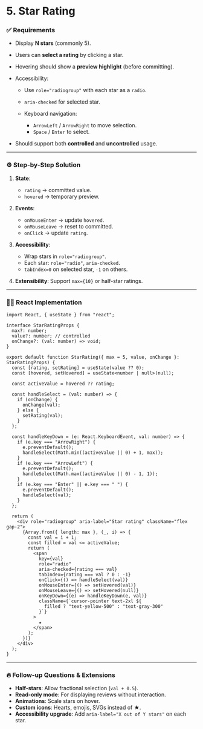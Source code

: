 # **5. Star Rating**

### ✅ Requirements

* Display **N stars** (commonly 5).
* Users can **select a rating** by clicking a star.
* Hovering should show a **preview highlight** (before committing).
* Accessibility:

  * Use `role="radiogroup"` with each star as a `radio`.
  * `aria-checked` for selected star.
  * Keyboard navigation:

    * `ArrowLeft` / `ArrowRight` to move selection.
    * `Space` / `Enter` to select.
* Should support both **controlled** and **uncontrolled** usage.

---

### ⚙️ Step-by-Step Solution

1. **State**:

   * `rating` → committed value.
   * `hovered` → temporary preview.
2. **Events**:

   * `onMouseEnter` → update `hovered`.
   * `onMouseLeave` → reset to committed.
   * `onClick` → update `rating`.
3. **Accessibility**:

   * Wrap stars in `role="radiogroup"`.
   * Each star: `role="radio"`, `aria-checked`.
   * `tabIndex=0` on selected star, `-1` on others.
4. **Extensibility**: Support `max={10}` or half-star ratings.

---

### 🧑‍💻 React Implementation

```tsx
import React, { useState } from "react";

interface StarRatingProps {
  max?: number;
  value?: number; // controlled
  onChange?: (val: number) => void;
}

export default function StarRating({ max = 5, value, onChange }: StarRatingProps) {
  const [rating, setRating] = useState(value ?? 0);
  const [hovered, setHovered] = useState<number | null>(null);

  const activeValue = hovered ?? rating;

  const handleSelect = (val: number) => {
    if (onChange) {
      onChange(val);
    } else {
      setRating(val);
    }
  };

  const handleKeyDown = (e: React.KeyboardEvent, val: number) => {
    if (e.key === "ArrowRight") {
      e.preventDefault();
      handleSelect(Math.min((activeValue || 0) + 1, max));
    }
    if (e.key === "ArrowLeft") {
      e.preventDefault();
      handleSelect(Math.max((activeValue || 0) - 1, 1));
    }
    if (e.key === "Enter" || e.key === " ") {
      e.preventDefault();
      handleSelect(val);
    }
  };

  return (
    <div role="radiogroup" aria-label="Star rating" className="flex gap-2">
      {Array.from({ length: max }, (_, i) => {
        const val = i + 1;
        const filled = val <= activeValue;
        return (
          <span
            key={val}
            role="radio"
            aria-checked={rating === val}
            tabIndex={rating === val ? 0 : -1}
            onClick={() => handleSelect(val)}
            onMouseEnter={() => setHovered(val)}
            onMouseLeave={() => setHovered(null)}
            onKeyDown={(e) => handleKeyDown(e, val)}
            className={`cursor-pointer text-2xl ${
              filled ? "text-yellow-500" : "text-gray-300"
            }`}
          >
            ★
          </span>
        );
      })}
    </div>
  );
}
```

---

### 🔥 Follow-up Questions & Extensions

* **Half-stars**: Allow fractional selection (`val + 0.5`).
* **Read-only mode**: For displaying reviews without interaction.
* **Animations**: Scale stars on hover.
* **Custom icons**: Hearts, emojis, SVGs instead of ★.
* **Accessibility upgrade**: Add `aria-label="X out of Y stars"` on each star.